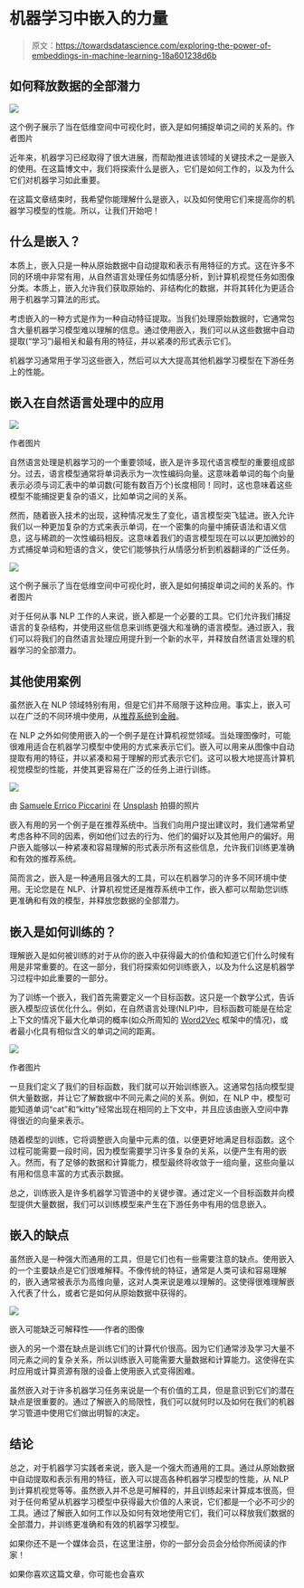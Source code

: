 # 机器学习中嵌入的力量

> 原文：<https://towardsdatascience.com/exploring-the-power-of-embeddings-in-machine-learning-18a601238d6b>

## 如何释放数据的全部潜力

![](img/d7448b152f755ca14641c6dbbf2fc3ea.png)

这个例子展示了当在低维空间中可视化时，嵌入是如何捕捉单词之间的关系的。作者图片

近年来，机器学习已经取得了很大进展，而帮助推进该领域的关键技术之一是嵌入的使用。在这篇博文中，我们将探索什么是嵌入，它们是如何工作的，以及为什么它们对机器学习如此重要。

在这篇文章结束时，我希望你能理解什么是嵌入，以及如何使用它们来提高你的机器学习模型的性能。所以，让我们开始吧！

## 什么是嵌入？

本质上，嵌入只是一种从原始数据中自动提取和表示有用特征的方式。这在许多不同的环境中非常有用，从自然语言处理任务如情感分析，到计算机视觉任务如图像分类。本质上，嵌入允许我们获取原始的、非结构化的数据，并将其转化为更适合用于机器学习算法的形式。

考虑嵌入的一种方式是作为一种自动特征提取。当我们处理原始数据时，它通常包含大量机器学习模型难以理解的信息。通过使用嵌入，我们可以从这些数据中自动提取(“学习”)最相关和最有用的特征，并以紧凑的形式表示它们。

机器学习通常用于学习这些嵌入，然后可以大大提高其他机器学习模型在下游任务上的性能。

## 嵌入在自然语言处理中的应用

![](img/0a4a46b948042a33c355a8135272ee70.png)

作者图片

自然语言处理是机器学习的一个重要领域，嵌入是许多现代语言模型的重要组成部分。过去，语言模型通常将单词表示为一次性编码向量。这意味着单词的每个向量表示必须与词汇表中的单词数(可能有数百万个)长度相同！同时，这也意味着这些模型不能捕捉更复杂的语义，比如单词之间的关系。

然而，随着嵌入技术的出现，这种情况发生了变化，语言模型突飞猛进。嵌入允许我们以一种更加复杂的方式来表示单词，在一个密集的向量中捕获语法和语义信息，这与稀疏的一次性编码相反。这意味着我们的语言模型现在可以以更加微妙的方式捕捉单词和短语的含义，使它们能够执行从情感分析到机器翻译的广泛任务。

![](img/d7448b152f755ca14641c6dbbf2fc3ea.png)

这个例子展示了当在低维空间中可视化时，嵌入是如何捕捉单词之间的关系的。作者图片

对于任何从事 NLP 工作的人来说，嵌入都是一个必要的工具。它们允许我们捕捉语言的复杂结构，并使用这些信息来训练更强大和准确的语言模型。通过嵌入，我们可以将我们的自然语言处理应用提升到一个新的水平，并释放自然语言处理的机器学习的全部潜力。

## 其他使用案例

虽然嵌入在 NLP 领域特别有用，但是它们并不局限于这种应用。事实上，嵌入可以在广泛的不同环境中使用，从[推荐系统](https://ieeexplore.ieee.org/document/8809156)到[金融](https://arxiv.org/pdf/2202.08968.pdf)。

在 NLP 之外如何使用嵌入的一个例子是在计算机视觉领域。当处理图像时，可能很难用适合在机器学习模型中使用的方式来表示它们。嵌入可以用来从图像中自动提取有用的特征，并以紧凑和易于理解的形式表示它们。这可以极大地提高计算机视觉模型的性能，并使其更容易在广泛的任务上进行训练。

![](img/02d2c4273ab08686015045351bd101a8.png)

由 [Samuele Errico Piccarini](https://unsplash.com/@samuele_piccarini?utm_source=unsplash&utm_medium=referral&utm_content=creditCopyText) 在 [Unsplash](https://unsplash.com/s/photos/autonomous-vehicle?utm_source=unsplash&utm_medium=referral&utm_content=creditCopyText) 拍摄的照片

嵌入有用的另一个例子是在推荐系统中。当我们向用户提出建议时，我们通常希望考虑各种不同的因素，例如他们过去的行为、他们的偏好以及其他用户的偏好。用户嵌入能够以一种紧凑和容易理解的形式表示所有这些信息，允许我们训练更准确和有效的推荐系统。

简而言之，嵌入是一种通用且强大的工具，可以在机器学习的许多不同环境中使用。无论您是在 NLP、计算机视觉还是推荐系统中工作，嵌入都可以帮助您训练更准确和有效的模型，并释放您数据的全部潜力。

## 嵌入是如何训练的？

理解嵌入是如何被训练的对于从你的嵌入中获得最大的价值和知道它们什么时候有用是非常重要的。在这一部分，我们将探索如何训练嵌入，以及为什么这是机器学习过程中如此重要的一部分。

为了训练一个嵌入，我们首先需要定义一个目标函数。这只是一个数学公式，告诉嵌入模型应该优化什么。例如，在自然语言处理(NLP)中，目标函数可能是在给定上下文的情况下最大化单词的概率(如众所周知的 [Word2Vec](https://arxiv.org/pdf/1301.3781.pdf) 框架中的情况)，或者最小化具有相似含义的单词之间的距离。

![](img/176044401230f622bb1dbce061280fba.png)

作者图片

一旦我们定义了我们的目标函数，我们就可以开始训练嵌入。这通常包括向模型提供大量数据，并让它了解数据中不同元素之间的关系。例如，在 NLP 中，模型可能知道单词“cat”和“kitty”经常出现在相同的上下文中，并且应该由嵌入空间中靠得很近的向量来表示。

随着模型的训练，它将调整嵌入向量中元素的值，以便更好地满足目标函数。这个过程可能需要一段时间，因为模型需要学习许多复杂的关系，以便产生有用的嵌入。然而，有了足够的数据和计算能力，模型最终将收敛于一组向量，这些向量以有用和信息丰富的方式表示数据。

总之，训练嵌入是许多机器学习管道中的关键步骤。通过定义一个目标函数并向模型提供大量数据，我们可以训练模型来产生在下游任务中有用的信息嵌入。

## 嵌入的缺点

虽然嵌入是一种强大而通用的工具，但是它们也有一些需要注意的缺点。使用嵌入的一个主要缺点是它们很难解释。不像传统的特征，通常是人类可读和容易理解的，嵌入通常被表示为高维向量，这对人类来说是难以理解的。这使得很难理解嵌入代表了什么，或者它是如何从原始数据中获得的。

![](img/cc2d87d5f04c9e109cc1a8ca86c215ee.png)

嵌入可能缺乏可解释性——作者的图像

嵌入的另一个潜在缺点是训练它们的计算代价很高。因为它们通常涉及学习大量不同元素之间的复杂关系，所以训练嵌入可能需要大量数据和计算能力。这使得在实时应用或计算资源有限的设备上使用嵌入式变得困难。

虽然嵌入对于许多机器学习任务来说是一个有价值的工具，但是意识到它们的潜在缺点是很重要的。通过了解嵌入的局限性，我们可以就何时以及如何在我们的机器学习管道中使用它们做出明智的决定。

## 结论

总之，对于机器学习实践者来说，嵌入是一个强大而通用的工具。通过从原始数据中自动提取和表示有用的特征，嵌入可以提高各种机器学习模型的性能，从 NLP 到计算机视觉等等。虽然嵌入并不总是可解释的，并且训练起来计算成本很高，但对于任何希望从机器学习模型中获得最大价值的人来说，它们都是一个必不可少的工具。通过了解嵌入如何工作以及如何有效地使用它们，我们可以释放我们数据的全部潜力，并训练更准确和有效的机器学习模型。

如果你还不是一个媒体会员，在这里注册，你的一部分会员会分给你所阅读的作家！

[](https://medium.com/@riandolphin/membership)  

如果你喜欢这篇文章，你可能也会喜欢

[](/newton-raphson-explained-and-visualised-23f63da21bd5) 